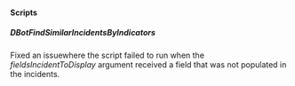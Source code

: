 
#### Scripts

##### DBotFindSimilarIncidentsByIndicators

Fixed an issuewhere the script failed to run when the *fieldsIncidentToDisplay* argument received a field that was not populated in the incidents.
